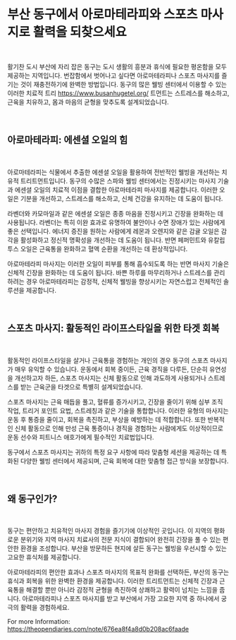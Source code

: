 <p><!-- x-tinymce/html --></p>
<div dir="auto" data-message-author-role="assistant" data-message-id="86b487ef-2538-4f3a-82af-f1a115ddadbe" data-message-model-slug="gpt-4o-mini">
<h1>부산 동구에서 아로마테라피와 스포츠 마사지로 활력을 되찾으세요</h1>
<p>&nbsp;</p>
<p>활기찬 도시 부산에 자리 잡은 동구는 도시 생활의 흥분과 휴식에 필요한 평온함을 모두 제공하는 지역입니다. 번잡함에서 벗어나고 싶다면 아로마테라피나 스포츠 마사지를 즐기는 것이 재충전하기에 완벽한 방법입니다. 동구의 많은 웰빙 센터에서 이용할 수 있는 이러한 치료적 트리 <a href="https://www.busanhugetel.org/">https://www.busanhugetel.org/</a> 트먼트는 스트레스를 해소하고, 근육을 치유하고, 몸과 마음의 균형을 맞추도록 설계되었습니다.</p>
<p>&nbsp;</p>
<h2>아로마테라피: 에센셜 오일의 힘</h2>
<p>&nbsp;</p>
<p>아로마테라피는 식물에서 추출한 에센셜 오일을 활용하여 전반적인 웰빙을 개선하는 치유적 트리트먼트입니다. 동구의 수많은 스파와 웰빙 센터에서는 진정시키는 마사지 기술과 에센셜 오일의 치료적 이점을 결합한 아로마테라피 마사지를 제공합니다. 이러한 오일은 기분을 개선하고, 스트레스를 해소하고, 신체 건강을 유지하는 데 도움이 됩니다.</p>
<p>라벤더와 카모마일과 같은 에센셜 오일은 종종 마음을 진정시키고 긴장을 완화하는 데 사용됩니다. 라벤더는 특히 이완 효과로 유명하여 불안이나 수면 장애가 있는 사람에게 좋은 선택입니다. 에너지 증진을 원하는 사람에게 레몬과 오렌지와 같은 감귤 오일은 감각을 활성화하고 정신적 명확성을 개선하는 데 도움이 됩니다. 반면 페퍼민트와 유칼립투스 오일은 근육통을 완화하고 혈액 순환을 개선하는 데 환상적입니다.</p>
<p>아로마테라피 마사지는 이러한 오일이 피부를 통해 흡수되도록 하는 반면 마사지 기술은 신체적 긴장을 완화하는 데 도움이 됩니다. 바쁜 하루를 마무리하거나 스트레스를 관리하려는 경우 아로마테라피는 감정적, 신체적 웰빙을 향상시키는 자연스럽고 전체적인 솔루션을 제공합니다.</p>
<p>&nbsp;</p>
<h2>스포츠 마사지: 활동적인 라이프스타일을 위한 타겟 회복</h2>
<p>&nbsp;</p>
<p>활동적인 라이프스타일을 살거나 근육통을 경험하는 개인의 경우 동구의 스포츠 마사지가 매우 유익할 수 있습니다. 운동에서 회복 중이든, 근육 경직을 다루든, 단순히 유연성을 개선하고자 하든, 스포츠 마사지는 신체 활동으로 인해 과도하게 사용되거나 스트레스를 받는 근육군을 타겟으로 특별히 설계되었습니다.</p>
<p>스포츠 마사지는 근육 매듭을 풀고, 혈류를 증가시키고, 긴장을 줄이기 위해 심부 조직 작업, 트리거 포인트 요법, 스트레칭과 같은 기술을 통합합니다. 이러한 유형의 마사지는 운동 후 통증을 줄이고, 회복을 촉진하고, 부상을 예방하는 데 적합합니다. 또한 반복적인 신체 활동으로 인해 만성 근육 통증이나 경직을 경험하는 사람에게도 이상적이므로 운동 선수와 피트니스 애호가에게 필수적인 치료법입니다.</p>
<p>동구에서 스포츠 마사지는 귀하의 특정 요구 사항에 따라 맞춤형 세션을 제공하는 데 특화된 다양한 웰빙 센터에서 제공되며, 근육 회복에 대한 맞춤형 접근 방식을 보장합니다.</p>
<p>&nbsp;</p>
<h2>왜 동구인가?</h2>
<p>&nbsp;</p>
<p>동구는 편안하고 치유적인 마사지 경험을 즐기기에 이상적인 곳입니다. 이 지역의 평화로운 분위기와 지역 마사지 치료사의 전문 지식이 결합되어 완전히 긴장을 풀 수 있는 편안한 환경을 조성합니다. 부산을 방문하든 현지에 살든 동구는 웰빙을 우선시할 수 있는 고요한 휴식처를 제공합니다.</p>
<p>아로마테라피의 편안한 효과나 스포츠 마사지의 목표적 완화를 선택하든, 부산의 동구는 휴식과 회복을 위한 완벽한 환경을 제공합니다. 이러한 트리트먼트는 신체적 긴장과 근육통을 해결할 뿐만 아니라 감정적 균형을 촉진하여 상쾌하고 활력이 넘치는 느낌을 줍니다. 아로마테라피나 스포츠 마사지를 받고 부산에서 가장 고요한 지역 중 하나에서 궁극의 활력을 경험하세요.</p>
<p>For more Information: <a href="https://theopendiaries.com/note/676ea8f4a8d0b208ac6faade">https://theopendiaries.com/note/676ea8f4a8d0b208ac6faade</a>&nbsp;</p>
</div>
